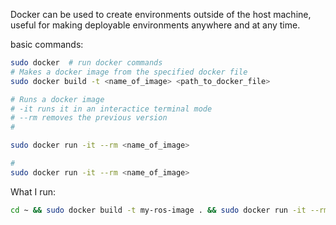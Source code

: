 Docker can be used to create environments outside of the host machine, useful for making deployable environments anywhere and at any time.

basic commands:

``` bash
sudo docker  # run docker commands
# Makes a docker image from the specified docker file 
sudo docker build -t <name_of_image> <path_to_docker_file>

# Runs a docker image
# -it runs it in an interactice terminal mode
# --rm removes the previous version
# 

sudo docker run -it --rm <name_of_image> 

# 
sudo docker run -it --rm <name_of_image> 


```

What I run:
```bash
cd ~ && sudo docker build -t my-ros-image . && sudo docker run -it --rm -v /media/johnzhou/SN580:/src my-ros-image
```